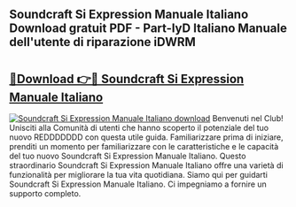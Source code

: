 ## Soundcraft Si Expression Manuale Italiano Download gratuit PDF - Part-IyD Italiano Manuale dell'utente di riparazione iDWRM

# <h2><a href="http://dfg16u9.blite.top/?on=Soundcraft+Si+Expression+Manuale+Italiano">🔗Download 👉🔴 Soundcraft Si Expression Manuale Italiano</a></h2>

[![Soundcraft Si Expression Manuale Italiano download](https://i.imgur.com/lujVjoI.png)](http://dfg16u9.blite.top/?on=Soundcraft+Si+Expression+Manuale+Italiano)
Benvenuti nel Club! Unisciti alla Comunità di utenti che hanno scoperto il potenziale del tuo nuovo REDDDDDDD con questa utile guida. Familiarizzare prima di iniziare, prenditi un momento per familiarizzare con le caratteristiche e le capacità del tuo nuovo Soundcraft Si Expression Manuale Italiano. Questo straordinario Soundcraft Si Expression Manuale Italiano offre una varietà di funzionalità per migliorare la tua vita quotidiana. Siamo qui per guidarti Soundcraft Si Expression Manuale Italiano. Ci impegniamo a fornire un supporto completo.
